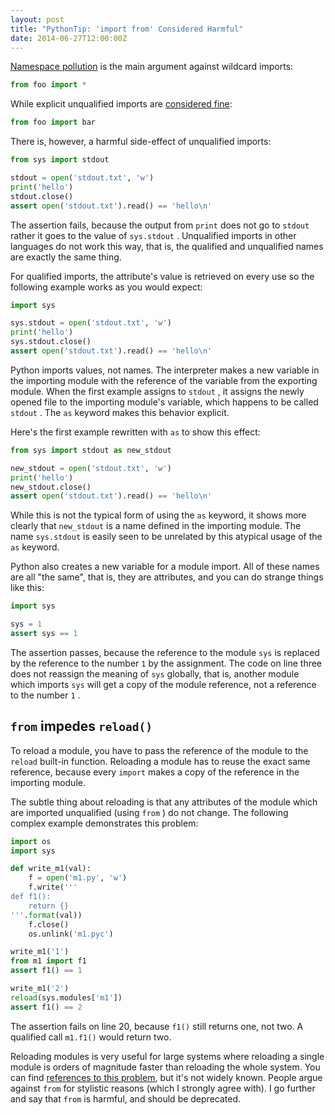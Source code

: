 ```yaml
---
layout: post
title: "PythonTip: 'import from' Considered Harmful"
date: 2014-06-27T12:00:00Z
---
```


[Namespace pollution](http://bytebaker.com/2008/07/30/python-namespaces/) is the main argument against wildcard imports:

```python
from foo import *
```

While explicit unqualified imports are
[considered fine](https://www.python.org/dev/peps/pep-0008):
```python
from foo import bar
```

There is, however, a harmful side-effect of unqualified imports:

```python
from sys import stdout

stdout = open('stdout.txt', 'w')
print('hello')
stdout.close()
assert open('stdout.txt').read() == 'hello\n'
```

The assertion fails, because the output from
 `print`  does not go to
 `stdout`  rather it goes to the value of
 `sys.stdout` .  Unqualified imports in other languages do not work this way, that is,
the qualified and unqualified names are exactly the same thing.

For qualified imports, the attribute's value is retrieved on every use
so the following example works as you would expect:

```python
import sys

sys.stdout = open('stdout.txt', 'w')
print('hello')
sys.stdout.close()
assert open('stdout.txt').read() == 'hello\n'
```

Python imports values, not names.
The interpreter makes a new variable in the importing
module with the reference of the variable from the exporting module.
When the first example assigns to
 `stdout` , it assigns the newly opened file to the importing module's variable,
which happens to be called
 `stdout` . The
 `as`  keyword makes this behavior explicit.

Here's the first example rewritten with
 `as`  to show this effect:

```python
from sys import stdout as new_stdout

new_stdout = open('stdout.txt', 'w')
print('hello')
new_stdout.close()
assert open('stdout.txt').read() == 'hello\n'
```

While this is not the typical form of using the
 `as`  keyword, it shows more clearly that
 `new_stdout`  is a name defined in the importing module.
The name
 `sys.stdout`  is easily seen to be unrelated by this
atypical usage of the
 `as`   keyword.

Python also creates a new variable for a module import.  All of
these names are all "the same", that is, they are attributes, and
you can do strange things like this:

```python
import sys

sys = 1
assert sys == 1
```

The assertion passes, because the reference to the module
 `sys`   is replaced by the reference to the number
 `1`  by the assignment.  The code on line three does
not reassign the meaning of
 `sys`  globally, that is, another module which imports
 `sys`  will get a copy of the module reference, not a reference to the
number
 `1` .

## `from` impedes `reload()`

To reload a module, you have to pass the reference of the module to the
 `reload`  built-in function.  Reloading a module
has to reuse the exact same reference, because every
 `import`  makes a copy of the reference in the importing module.

The subtle thing about reloading is that any attributes of the module which
are imported unqualified (using
 `from` ) do not change.  The following complex example demonstrates this problem:

```python
import os
import sys

def write_m1(val):
    f = open('m1.py', 'w')
    f.write('''
def f1():
    return {}
'''.format(val))
    f.close()
    os.unlink('m1.pyc')

write_m1('1')
from m1 import f1
assert f1() == 1

write_m1('2')
reload(sys.modules['m1'])
assert f1() == 2
```

The assertion fails on line 20, because
 `f1()`  still returns one, not two.  A qualified call
 `m1.f1()`  would return two.

Reloading modules is very useful for large systems where reloading a
single module is orders of magnitude faster than reloading the whole system.
You can find
[references to this problem](https://docs.python.org/2/howto/doanddont.html#from-module-import-name1-name2), but it's not widely known.  People argue against
 `from`  for stylistic reasons (which I strongly agree with).  I go further
and say that
 `from`  is harmful, and should be deprecated.




